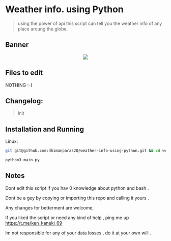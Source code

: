 # Weather info. using Python
> using the power of api this script can tell you the weather info of any place aroung the globe.

## Banner
<p align="center">
<img src="https://github.com/dhimanparas20/buildbot/blob/main/mst.jpg" />

## Files to edit 
NOTHING :-)  
 
## Changelog:

> init

## Installation and Running 

Linux:

```sh
git git@github.com:dhimanparas20/weather-info-using-python.git && cd weather*
```
  
```sh
python3 main.py
```

## Notes
Dont edit this script if you hav 0 knowledge about python and bash .

Dont be a gey by copying or importing this repo and calling it yours .
  
Any changes for betterment are welcome,  

If you liked the script or need any kind of help , ping me up  https://t.me/ken_kaneki_69

Im not responsible for any of your data losses , do it at your own will .
